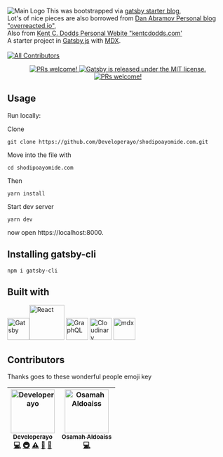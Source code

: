 ![Main Logo](https://res.cloudinary.com/developerayo/image/upload/v1551645703/Shodipo_Ayomide_White_and_Black.png)
This was bootstrapped via [gatsby starter blog](https://github.com/gatsbyjs/gatsby-starter-blog),</br>
Lot's of nice pieces are also borrowed from [Dan Abramov Personal blog "overreacted.io"](https://github.com/gaearon/overreacted.io),</br>
Also from [Kent C. Dodds Personal Webite "kentcdodds.com'](http://kentcdodds.com)</br>
A starter project in [Gatsby.js](https://www.gatsbyjs.org/) with [MDX](https://github.com/mdx-js/mdx).</br></br>
[![All Contributors](https://img.shields.io/badge/all_contributors-2-orange.svg?style=flat-square)](#contributors)
<p align="center">
   <a href="">
    <img src="https://img.shields.io/badge/Build-Passing-brightgreen.svg" alt="PRs welcome!" />
  </a>   
  <a href="https://github.com/Developerayo/shodipoayomide.com/blob/master/LICENSE-website">
    <img src="https://img.shields.io/badge/license-MIT-blue.svg" alt="Gatsby is released under the MIT license." />
  </a>                              
  <a href="">
    <img src="https://img.shields.io/badge/PRs-welcome-brightgreen.svg" alt="PRs welcome!" />
  </a>


## Usage

Run locally:

Clone
```
git clone https://github.com/Developerayo/shodipoayomide.com.git
```

Move into the file with
```
cd shodipoayomide.com
```

Then
```
yarn install
```
Start dev server

```
yarn dev
```
now open https://localhost:8000.

## Installing gatsby-cli

```
npm i gatsby-cli
```

## Built with
<img src="https://avatars1.githubusercontent.com/u/12551863?s=200&v=4" alt="Gatsby" width="50px" /><img src="https://upload.wikimedia.org/wikipedia/commons/thumb/a/a7/React-icon.svg/1200px-React-icon.svg.png" alt="React" width="80px"/>
<img src="https://graphql.org/img/logo.svg" alt="GraphQL" width="50px" />
<img src="https://avatars0.githubusercontent.com/u/1460763?s=200&v=4" alt="Cloudinary" width="50px" />
<img src="https://avatars2.githubusercontent.com/u/37453691?s=200&v=4" alt="mdx" width="50px" />


## Contributors

Thanks goes to these wonderful people emoji key

<!-- ALL-CONTRIBUTORS-LIST:START - Do not remove or modify this section -->
<!-- prettier-ignore -->
| [<img src="https://avatars2.githubusercontent.com/u/20538832?v=4" width="100px;" alt="Developerayo"/><br /><sub><b>Developerayo</b></sub>](http://www.shodipoayomide.com)<br />[💻](https://github.com/Developerayo/shodipoayomide.com/commits?author=Developerayo "Code") [🚇](#infra-Developerayo "Infrastructure (Hosting, Build-Tools, etc)") [⚠️](https://github.com/Developerayo/shodipoayomide.com/commits?author=Developerayo "Tests") [🚧](#maintenance-Developerayo "Maintenance") [📢](#talk-Developerayo "Talks") | [<img src="https://avatars1.githubusercontent.com/u/1507057?v=4" width="100px;" alt="Osamah Aldoaiss"/><br /><sub><b>Osamah Aldoaiss</b></sub>](https://github.com/Saifadin)<br />[💻](https://github.com/Developerayo/shodipoayomide.com/commits?author=Saifadin "Code") |
| :---: | :---: |
<!-- ALL-CONTRIBUTORS-LIST:END -->
